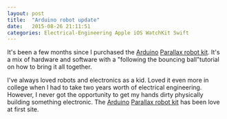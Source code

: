 ```yaml
---
layout: post
title:  "Arduino robot update"
date:   2015-08-26 21:11:51
categories: Electrical-Engineering Apple iOS WatchKit Swift
---
```


It's been a few months since I purchased the [Arduino][Arduino] [Parallax robot kit][Parallax robot kit].  It's a mix of hardware and software with a "following the bouncing ball"tutorial on
how to bring it all together.

I've always loved robots and electronics as a kid.  Loved it even more in college
when I had to take two years worth of electrical engineering.  However, I never
got the opportunity to get my hands dirty physically building something electronic.  The [Arduino][Arduino] [Parallax robot kit][Parallax robot kit] has been love at first site.




[Parallax robot kit]:   http://www.adafruit.com/product/749
[Arduino]:              https://www.arduino.cc/
